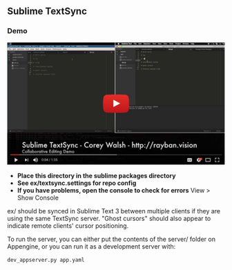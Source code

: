 ## Sublime TextSync

### Demo
[![YouTube Demo](./media/thumb3.jpg)](https://www.youtube.com/watch?v=MucOaGhCwp0)

- **Place this directory in the sublime packages directory**
- **See ex/textsync.settings for repo config**
- **If you have problems, open the console to check for errors** View > Show Console

ex/ should be synced in Sublime Text 3 between multiple clients if they are using the same TextSync server. "Ghost cursors" should also appear to indicate remote clients' cursor positioning.

To run the server, you can either put the contents of the server/ folder on Appengine, or you can run it as a development server with:

```
dev_appserver.py app.yaml
```